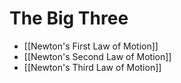 # The Big Three
* [[Newton's First Law of Motion]]
* [[Newton's Second Law of Motion]]
* [[Newton's Third Law of Motion]]